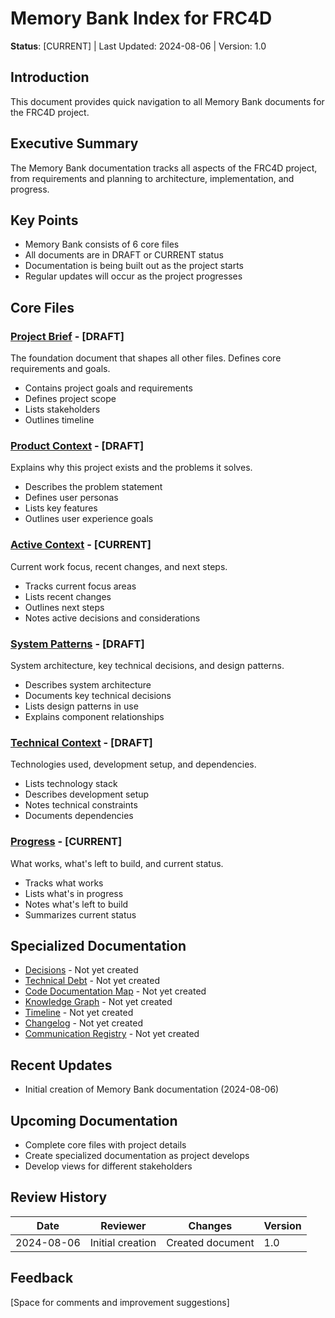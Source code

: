 # Memory Bank Index for FRC4D

**Status**: [CURRENT] | Last Updated: 2024-08-06 | Version: 1.0

## Introduction
This document provides quick navigation to all Memory Bank documents for the FRC4D project.

## Executive Summary
The Memory Bank documentation tracks all aspects of the FRC4D project, from requirements and planning to architecture, implementation, and progress.

## Key Points
- Memory Bank consists of 6 core files
- All documents are in DRAFT or CURRENT status
- Documentation is being built out as the project starts
- Regular updates will occur as the project progresses

## Core Files

### [Project Brief](projectbrief.md) - [DRAFT]
The foundation document that shapes all other files. Defines core requirements and goals.
- Contains project goals and requirements
- Defines project scope
- Lists stakeholders
- Outlines timeline

### [Product Context](productContext.md) - [DRAFT]
Explains why this project exists and the problems it solves.
- Describes the problem statement
- Defines user personas
- Lists key features
- Outlines user experience goals

### [Active Context](activeContext.md) - [CURRENT]
Current work focus, recent changes, and next steps.
- Tracks current focus areas
- Lists recent changes
- Outlines next steps
- Notes active decisions and considerations

### [System Patterns](systemPatterns.md) - [DRAFT]
System architecture, key technical decisions, and design patterns.
- Describes system architecture
- Documents key technical decisions
- Lists design patterns in use
- Explains component relationships

### [Technical Context](techContext.md) - [DRAFT]
Technologies used, development setup, and dependencies.
- Lists technology stack
- Describes development setup
- Notes technical constraints
- Documents dependencies

### [Progress](progress.md) - [CURRENT]
What works, what's left to build, and current status.
- Tracks what works
- Lists what's in progress
- Notes what's left to build
- Summarizes current status

## Specialized Documentation
- [Decisions](decisions.md) - Not yet created
- [Technical Debt](techDebt.md) - Not yet created
- [Code Documentation Map](codeDocMap.md) - Not yet created
- [Knowledge Graph](knowledgeGraph.md) - Not yet created
- [Timeline](timeline.md) - Not yet created
- [Changelog](changelog.md) - Not yet created
- [Communication Registry](communicationRegistry.md) - Not yet created

## Recent Updates
- Initial creation of Memory Bank documentation (2024-08-06)

## Upcoming Documentation
- Complete core files with project details
- Create specialized documentation as project develops
- Develop views for different stakeholders

## Review History
| Date | Reviewer | Changes | Version |
|------|----------|---------|---------|
| 2024-08-06 | Initial creation | Created document | 1.0 |

## Feedback
[Space for comments and improvement suggestions]